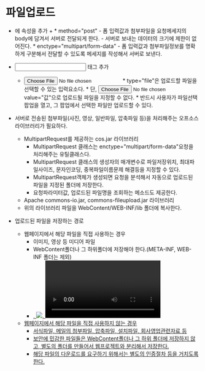 # 파일업로드
- <form>에 속성을 추가
  + <form method="post" enctype="multipart/form-data" action="add.jsp">
    * method="post"
      - 폼 입력값과 첨부파일을 요청메세지의 body에 담겨서 서버로 전달되게 한다.
      - 서버로 보내는 데이터의 크기에 제한이 없어진다.
    * enctype="multipart/form-data"
      - 폼 입력값과 첨부파일정보를 명확하게 구분해서 전달할 수 있도록 메세지를 작성해서 서버로 보낸다.
- <input> 태그 추가
  + <input type="file">
    * type="file"은 업로드할 파일을 선택할 수 있는 입력요소다.
    * 단, <input type="file"> value="값"으로 업로드될 파일을 지정할 수 없다.
    * 반드시 사용자가 파일선택팝업을 열고, 그 팝업에서 선택한 파일만 업로드할 수 있다.
- 서버로 전송된 첨부파일(사진, 영상, 일반파일, 압축파일 등)을 처리해주는 오프소스 라이브러리가 필요하다.
  + MultipartRequest를 제공하는 cos.jar 라이브러리
    * MultipartRequest 클래스는 enctype="multipart/form-data"요청을 처리해주는 유틸클래스다.
    * MultipartRequest 클래스의 생성자의 매개변수로 파일저장위치, 최대파일사이즈, 문자인코딩, 중복파일이름문제 해결등을 지정할 수 있다.
    * MultipartRequest객체가 생성되면 요청을 분석해서 자동으로 업로드된 파일을 지정된 폴더에 저장한다.
    * 요청파라미터값, 업로드된 파일명을 조회하는 메소드도 제공한다.
  + Apache commons-io.jar, commons-fileupload.jar 라이브러리
  + 위의 라이브러리 파일을 WebContent/WEB-INF/lib 폴더에 복사한다.

- 업로드된 파일을 저장하는 경로
  + 웹페이지에서 해당 파일을 직접 사용하는 경우
    * 이미지, 영상 등 미디어 파일
    * WebContent폴더나 그 하위폴더에 저장해야 한다.(META-INF, WEB-INF 폴더는 제외)
    * <a href="경로">, <img src="경로">, <video src="경로"> WebContent폴더나 그 하위폴더에 저장되어야 경로로 지정할 수 있다.
  + 웹페이지에서 해당 파일을 직접 사용하지 않는 경우
    * 서식파일, 메일의 첨부파일, 압축파일, 설치파일, 회사영업관련자료 등
    * 보안에 민감한 파일들은 WebContent폴더나 그 하위 폴더에 저장하지 않고, 별도의 폴더를 만들어서 웹프로젝트와 분리해서 저장한다.
    * 해당 파일의 다운로드를 요구하기 위해서는 별도의 인증절차 등을 거치도록 한다. 
